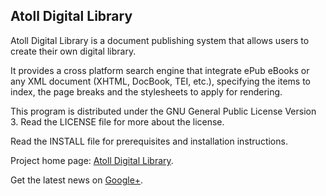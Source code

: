 
## Atoll Digital Library ##

Atoll Digital Library is a document publishing system that allows users to create their own digital library.

It provides a cross platform search engine that integrate ePub eBooks or any XML document (XHTML, DocBook, TEI, etc.), specifying the items to index, the page breaks and the stylesheets to apply for rendering.

This program is distributed under the GNU General Public License Version 3.
Read the LICENSE file for more about the license.

Read the INSTALL file for prerequisites and installation instructions.

Project home page: [Atoll Digital Library](http://atoll-digital-library.org/en).

Get the latest news on [Google+](https://plus.google.com/+Atoll-digital-libraryOrg).
